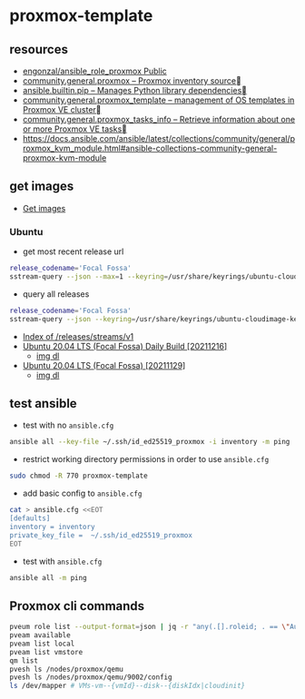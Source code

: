 # proxmox-template

## resources

- [engonzal/ansible_role_proxmox Public](https://github.com/engonzal/ansible_role_proxmox)
- [community.general.proxmox – Proxmox inventory source](https://docs.ansible.com/ansible/latest/collections/community/general/proxmox_inventory.html#examples)
- [ansible.builtin.pip – Manages Python library dependencies](https://docs.ansible.com/ansible/latest/collections/ansible/builtin/pip_module.html)
- [community.general.proxmox_template – management of OS templates in Proxmox VE cluster](https://docs.ansible.com/ansible/latest/collections/community/general/proxmox_template_module.html#ansible-collections-community-general-proxmox-template-module)
- [community.general.proxmox_tasks_info – Retrieve information about one or more Proxmox VE tasks](https://docs.ansible.com/ansible/latest/collections/community/general/proxmox_tasks_info_module.html#ansible-collections-community-general-proxmox-tasks-info-module)
- https://docs.ansible.com/ansible/latest/collections/community/general/proxmox_kvm_module.html#ansible-collections-community-general-proxmox-kvm-module

## get images

- [Get images](https://docs.openstack.org/image-guide/obtain-images.html)

### Ubuntu

- get most recent release url

```bash
release_codename='Focal Fossa'
sstream-query --json --max=1 --keyring=/usr/share/keyrings/ubuntu-cloudimage-keyring.gpg http://cloud-images.ubuntu.com/releases/streams/v1/com.ubuntu.cloud:released:download.sjson arch=amd64 release_codename=$release_codename ftype='disk1.img' | jq -r '.[].item_url'
```

- query all releases

```bash
release_codename='Focal Fossa'
sstream-query --json --keyring=/usr/share/keyrings/ubuntu-cloudimage-keyring.gpg http://cloud-images.ubuntu.com/releases/streams/v1/com.ubuntu.cloud:released:download.sjson arch=amd64 release_codename=$release_codename ftype='disk1.img' | jq -r '.[].version_name'
```

- [Index of /releases/streams/v1](https://cloud-images.ubuntu.com/releases/streams/v1/)
- [Ubuntu 20.04 LTS (Focal Fossa) Daily Build [20211216]](https://cloud-images.ubuntu.com/focal/current/)
  - [img dl](https://cloud-images.ubuntu.com/focal/current/focal-server-cloudimg-amd64.img)
- [Ubuntu 20.04 LTS (Focal Fossa) [20211129]](https://cloud-images.ubuntu.com/releases/focal/release-20211129/)
  - [img dl](https://cloud-images.ubuntu.com/releases/focal/release-20211129/ubuntu-20.04-server-cloudimg-amd64.img)

## test ansible

- test with no `ansible.cfg`

```bash
ansible all --key-file ~/.ssh/id_ed25519_proxmox -i inventory -m ping
```

- restrict working directory permissions in order to use `ansible.cfg`

```bash
sudo chmod -R 770 proxmox-template
```

- add basic config to `ansible.cfg`

```bash
cat > ansible.cfg <<EOT
[defaults]
inventory = inventory
private_key_file =  ~/.ssh/id_ed25519_proxmox
EOT
```

- test with `ansible.cfg`

```bash
ansible all -m ping
```

## Proxmox cli commands

```bash
pveum role list --output-format=json | jq -r "any(.[].roleid; . == \"Automation\")"
pveam available
pveam list local
pveam list vmstore
qm list
pvesh ls /nodes/proxmox/qemu
pvesh ls /nodes/proxmox/qemu/9002/config
ls /dev/mapper # VMs-vm--{vmId}--disk--{diskIdx|cloudinit}
```
